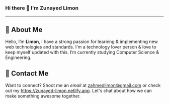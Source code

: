 ### Hi there 👋 I'm Zunayed Limon
***

## 💫 About Me
Hello, I’m **Limon**, I have a strong passion for learning & implementing new web technologies and standards. I'm a technology lover person & love to keep myself updated with this. I’m currently studying Computer Science & Engineering.


## 📩 Contact Me
Want to connect? Shoot me an *email* at zahmedlimon@gmail.com or check out my https://zunayed-limon.netlify.app. Let's chat about how we can make something awesome together.

